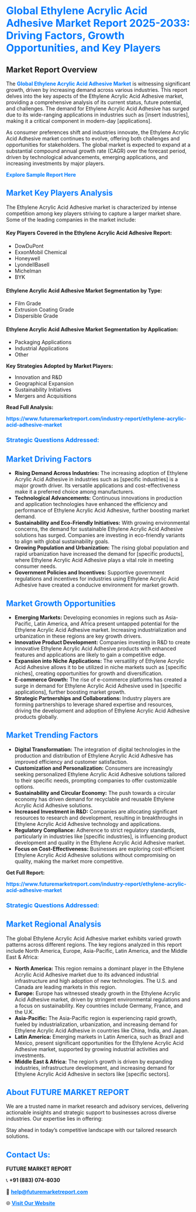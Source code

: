 <h1 style="color: #007BFF;">Global Ethylene Acrylic Acid Adhesive Market Report 2025-2033: Driving Factors, Growth Opportunities, and Key Players</h1>

<section id="overview">
<h2>Market Report Overview</h2>
<p>The <a href="https://www.futuremarketreport.com/industry-report/ethylene-acrylic-acid-adhesive-market" style="color: #007BFF; text-decoration: none;"><strong>Global Ethylene Acrylic Acid Adhesive Market</strong></a> is witnessing significant growth, driven by increasing demand across various industries. This report delves into the key aspects of the Ethylene Acrylic Acid Adhesive market, providing a comprehensive analysis of its current status, future potential, and challenges. The demand for Ethylene Acrylic Acid Adhesive has surged due to its wide-ranging applications in industries such as [insert industries], making it a critical component in modern-day [applications].</p>
<p>As consumer preferences shift and industries innovate, the Ethylene Acrylic Acid Adhesive market continues to evolve, offering both challenges and opportunities for stakeholders. The global market is expected to expand at a substantial compound annual growth rate (CAGR) over the forecast period, driven by technological advancements, emerging applications, and increasing investments by major players.</p>
</section>

<section id="overview">
<p><a href="https://www.futuremarketreport.com/request-sample/reportId=90805" style="color: #007BFF; text-decoration: none;"><strong>Explore Sample Report Here</strong></a></p>
</section>

<section id="key-players">
<h2 style="color: #007BFF;">Market Key Players Analysis</h2>
<p>The Ethylene Acrylic Acid Adhesive market is characterized by intense competition among key players striving to capture a larger market share. Some of the leading companies in the market include:</p>
<h4>Key Players Covered in the Ethylene Acrylic Acid Adhesive Report:</h4>
<ul><li>DowDuPont</li><li>ExxonMobil Chemical</li><li>Honeywell</li><li>LyondellBasell</li><li>Michelman</li><li>BYK</li></ul>
<h4>Ethylene Acrylic Acid Adhesive Market Segmentation by Type:</h4>
<ul><li>Film Grade</li><li>Extrusion Coating Grade</li><li>Dispersible Grade</li></ul>

<h4>Ethylene Acrylic Acid Adhesive Market Segmentation by Application:</h4>
<ul><li>Packaging Applications</li><li>Industrial Applications</li><li>Other</li></ul>
<p><strong>Key Strategies Adopted by Market Players:</strong></p>
<ul>
<li>Innovation and R&D</li>
<li>Geographical Expansion</li>
<li>Sustainability Initiatives</li>
<li>Mergers and Acquisitions</li>
</ul>
</section>

<section>
<p><strong>Read Full Analysis: </strong></p><a href="https://www.futuremarketreport.com/industry-report/ethylene-acrylic-acid-adhesive-market" style="color: #007BFF; text-decoration: none;"><strong>https://www.futuremarketreport.com/industry-report/ethylene-acrylic-acid-adhesive-market</strong></a>
<h3 style="color: #007BFF;">Strategic Questions Addressed:</h3>
</section>

<section id="driving-factors">
<h2 style="color: #007BFF;">Market Driving Factors</h2>
<ul>
<li><strong>Rising Demand Across Industries:</strong> The increasing adoption of Ethylene Acrylic Acid Adhesive in industries such as [specific industries] is a major growth driver. Its versatile applications and cost-effectiveness make it a preferred choice among manufacturers.</li>
<li><strong>Technological Advancements:</strong> Continuous innovations in production and application technologies have enhanced the efficiency and performance of Ethylene Acrylic Acid Adhesive, further boosting market demand.</li>
<li><strong>Sustainability and Eco-Friendly Initiatives:</strong> With growing environmental concerns, the demand for sustainable Ethylene Acrylic Acid Adhesive solutions has surged. Companies are investing in eco-friendly variants to align with global sustainability goals.</li>
<li><strong>Growing Population and Urbanization:</strong> The rising global population and rapid urbanization have increased the demand for [specific products], where Ethylene Acrylic Acid Adhesive plays a vital role in meeting consumer needs.</li>
<li><strong>Government Policies and Incentives:</strong> Supportive government regulations and incentives for industries using Ethylene Acrylic Acid Adhesive have created a conducive environment for market growth.</li>
</ul>
</section>

<section id="growth-opportunities">
<h2 style="color: #007BFF;">Market Growth Opportunities</h2>
<ul>
<li><strong>Emerging Markets:</strong> Developing economies in regions such as Asia-Pacific, Latin America, and Africa present untapped potential for the Ethylene Acrylic Acid Adhesive market. Increasing industrialization and urbanization in these regions are key growth drivers.</li>
<li><strong>Innovative Product Development:</strong> Companies investing in R&D to create innovative Ethylene Acrylic Acid Adhesive products with enhanced features and applications are likely to gain a competitive edge.</li>
<li><strong>Expansion into Niche Applications:</strong> The versatility of Ethylene Acrylic Acid Adhesive allows it to be utilized in niche markets such as [specific niches], creating opportunities for growth and diversification.</li>
<li><strong>E-commerce Growth:</strong> The rise of e-commerce platforms has created a surge in demand for Ethylene Acrylic Acid Adhesive used in [specific applications], further boosting market growth.</li>
<li><strong>Strategic Partnerships and Collaborations:</strong> Industry players are forming partnerships to leverage shared expertise and resources, driving the development and adoption of Ethylene Acrylic Acid Adhesive products globally.</li>
</ul>
</section>

<section id="trending-factors">
<h2 style="color: #007BFF;">Market Trending Factors</h2>
<ul>
<li><strong>Digital Transformation:</strong> The integration of digital technologies in the production and distribution of Ethylene Acrylic Acid Adhesive has improved efficiency and customer satisfaction.</li>
<li><strong>Customization and Personalization:</strong> Consumers are increasingly seeking personalized Ethylene Acrylic Acid Adhesive solutions tailored to their specific needs, prompting companies to offer customizable options.</li>
<li><strong>Sustainability and Circular Economy:</strong> The push towards a circular economy has driven demand for recyclable and reusable Ethylene Acrylic Acid Adhesive solutions.</li>
<li><strong>Increased Investment in R&D:</strong> Companies are allocating significant resources to research and development, resulting in breakthroughs in Ethylene Acrylic Acid Adhesive technology and applications.</li>
<li><strong>Regulatory Compliance:</strong> Adherence to strict regulatory standards, particularly in industries like [specific industries], is influencing product development and quality in the Ethylene Acrylic Acid Adhesive market.</li>
<li><strong>Focus on Cost-Effectiveness:</strong> Businesses are exploring cost-efficient Ethylene Acrylic Acid Adhesive solutions without compromising on quality, making the market more competitive.</li>
</ul>
</section>

<section>
<p><strong>Get Full Report: </strong></p><a href="https://www.futuremarketreport.com/industry-report/ethylene-acrylic-acid-adhesive-market" style="color: #007BFF; text-decoration: none;"><strong>https://www.futuremarketreport.com/industry-report/ethylene-acrylic-acid-adhesive-market</strong></a>
<h3 style="color: #007BFF;">Strategic Questions Addressed:</h3>
</section>


<section id="regional-analysis">
<h2 style="color: #007BFF;">Market Regional Analysis</h2>
<p>The global Ethylene Acrylic Acid Adhesive market exhibits varied growth patterns across different regions. The key regions analyzed in this report include North America, Europe, Asia-Pacific, Latin America, and the Middle East & Africa:</p>
<ul>
<li><strong>North America:</strong> This region remains a dominant player in the Ethylene Acrylic Acid Adhesive market due to its advanced industrial infrastructure and high adoption of new technologies. The U.S. and Canada are leading markets in this region.</li>
<li><strong>Europe:</strong> Europe has witnessed steady growth in the Ethylene Acrylic Acid Adhesive market, driven by stringent environmental regulations and a focus on sustainability. Key countries include Germany, France, and the U.K.</li>
<li><strong>Asia-Pacific:</strong> The Asia-Pacific region is experiencing rapid growth, fueled by industrialization, urbanization, and increasing demand for Ethylene Acrylic Acid Adhesive in countries like China, India, and Japan.</li>
<li><strong>Latin America:</strong> Emerging markets in Latin America, such as Brazil and Mexico, present significant opportunities for the Ethylene Acrylic Acid Adhesive market, supported by growing industrial activities and investments.</li>
<li><strong>Middle East & Africa:</strong> The region’s growth is driven by expanding industries, infrastructure development, and increasing demand for Ethylene Acrylic Acid Adhesive in sectors like [specific sectors].</li>
</ul>
</section>

<footer>
<h2 style="color: #007BFF;">About FUTURE MARKET REPORT</h2>
<p>We are a trusted name in market research and advisory services, delivering actionable insights and strategic support to businesses across diverse industries. Our expertise lies in offering:</p>

<p>Stay ahead in today’s competitive landscape with our tailored research solutions.</p>

<h2 style="color: #007BFF;">Contact Us:</h2>
<p><strong>FUTURE MARKET REPORT</strong></p>
<p>📞 <strong>+91 (883) 074-8030</strong></p>
<p>📧 <strong><a href="mailto:help@futuremarketreport.com" style="color: #007BFF;">help@futuremarketreport.com</a></strong></p>
<p>🌐 <strong><a href="https://www.futuremarketreport.com/" style="color: #007BFF;">Visit Our Website</a></strong></p>
</footer>